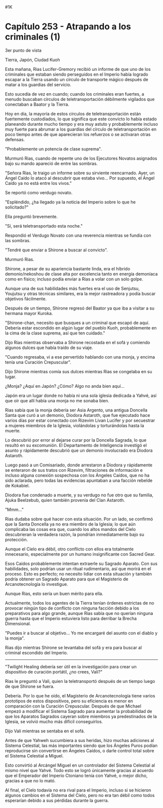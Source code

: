 
#1K 

# Capítulo 253 - Atrapando a los criminales (1)


3er punto de vista

Tierra, Japón, Ciudad Kuoh

Esta mañana, Rias Lucifer-Gremory recibió un informe de que uno de los criminales que estaban siendo perseguidos en el Imperio había logrado escapar a la Tierra usando un círculo de transporte mágico después de matar a los guardias del servicio.

Esto sucedía de vez en cuando; cuando los criminales eran fuertes, a menudo buscaban círculos de teletransportación débilmente vigilados que conectaban a Baator y la Tierra.

Hoy en día, la mayoría de estos círculos de teletransportación están fuertemente custodiados, lo que significa que este convicto lo había estado planeando durante mucho tiempo y era muy astuto y probablemente incluso muy fuerte para abrumar a los guardias del círculo de teletransportación en poco tiempo antes de que aparecieran los refuerzos o se activaran otras defensas.

"Probablemente un potencia de clase suprema".

Murmuró Rias, cuando de repente uno de los Ejecutores Novatos asignados bajo su mando apareció de entre las sombras.

"Señora Rias, le traigo un informe sobre su sirviente reencarnado. Ayer, un Ángel Caído lo atacó al descubrir que estaba vivo... Por supuesto, el Ángel Caído ya no está entre los vivos."

Se reportó como verdugo novato.

"Espléndido, ¿ha llegado ya la noticia del Imperio sobre lo que he solicitado?"

Ella preguntó brevemente.

"Sí, será teletransportado esta noche."

Respondió el Verdugo Novato con una reverencia mientras se fundía con las sombras.

"Tendré que enviar a Shirone a buscar al convicto".

Murmuró Rias.

Shirone, a pesar de su apariencia bastante linda, era el híbrido demonio/nekoshou de clase alta por excelencia tanto en energía demoníaca como en físico; incluso podía enviar a Rias a volar con un solo golpe.

Aunque una de sus habilidades más fuertes era el uso de Senjutsu, Youjutsu y otras técnicas similares, era la mejor rastreadora y podía buscar objetivos fácilmente.

Después de un tiempo, Shirone regresó del Baator ya que iba a visitar a su hermana mayor Kuroka.

"Shirone-chan, necesito que busques a un criminal que escapó de aquí. Debería estar escondido en algún lugar del pueblo Kuoh, probablemente en la cima de la clase suprema, así que ten cuidado."

Dijo Rias mientras observaba a Shirone recostada en el sofá y comiendo algunos dulces que había traído de su viaje.

"Cuando regresaba, vi a ese pervertido hablando con una monja, y encima tenía una Curación Crepuscular".

Dijo Shirone mientras comía sus dulces mientras Rias se congelaba en su lugar.

¿Monja? ¿Aquí en Japón? ¿Cómo? Algo no anda bien aquí...

Japón era un lugar donde no había ni una sola iglesia dedicada a Yahvé, así que oír que allí había una monja no me sonaba bien.

Rias sabía que la monja debería ser Asia Argento, una antigua Doncella Santa que curó a un demonio, Diodora Astaroth, que fue ejecutado hace varios días por estar conectado con Rizevim Livan Lucifer y por secuestrar a mujeres miembros de la Iglesia, violándolas y torturándolas hasta la muerte.

Lo descubrió por error al dejarse curar por la Doncella Sagrada, lo que resultó en su excomunión. El Departamento de Inteligencia investigó el asunto y rápidamente descubrió que un demonio involucrado era Diodora Astaroth.

Luego pasó a un Comisariado, donde arrestaron a Diodora y rápidamente se enteraron de sus tratos con Rizevim, filtraciones de información e incluso alguna conexión sospechosa con los Ángeles Caídos, que no ha sido aclarada, pero todas las evidencias apuntaban a una facción rebelde de Kokabiel.

Diodora fue condenado a muerte, y su verdugo no fue otro que su familia, Ajuka Beelzebub, quien también provenía del Clan Astaroth.

"Mmm..."

Rias dudaba sobre qué hacer con esta situación. Por un lado, se confirmó que la Santa Doncella ya no era miembro de la Iglesia; lo que aún complicaba las cosas era que, cuando los altos mandos del Cielo descubrieran la verdadera razón, la pondrían inmediatamente bajo su protección.

Aunque el Cielo era débil, otro conflicto con ellos era totalmente innecesario, especialmente por un humano insignificante con Sacred Gear.

Esos Caídos probablemente intentan extraerle su Sagrado Aparato. Con sus habilidades, solo podrían usar un ritual rudimentario, así que morirá en el proceso. Esto es perfecto; no necesito lidiar con esta situación y también podría obtener un Sagrado Aparato para que el Magisterio de Arcanotecnología lo investigue.

Aunque Rias, esto sería un buen mérito para ella.

Actualmente, todos los agentes de la Tierra tenían órdenes estrictas de no provocar ningún tipo de conflicto con ninguna facción debido a los preparativos para algo grande, aunque Rias sabía que no querían ninguna guerra hasta que el Imperio estuviera listo para derribar la Brecha Dimensional.

"Puedes ir a buscar al objetivo... Yo me encargaré del asunto con el diablo y la monja".

Rias dijo mientras Shirone se levantaba del sofá y era para buscar al criminal escondido del Imperio.

***

"Twilight Healing debería ser útil en la investigación para crear un dispositivo de curación portátil, ¿no crees, Vali?"

Rias le preguntó a Vali, quien la teletransportó después de un tiempo luego de que Shirone se fuera.

Debería. Por lo que he oído, el Magisterio de Arcanotecnología tiene varios prototipos de estos dispositivos, pero su eficiencia es menor en comparación con la Curación Crepuscular. Después de que Michael empezó a modificar el Sistema Sagrado para aumentar la probabilidad de que los Aparatos Sagrados cayeran sobre miembros ya predestinados de la Iglesia, se volvió mucho más difícil conseguirlos.

Dijo Vali mientras se sentaba en el sofá.

Antes de que Yahweh sucumbiera a sus heridas, hizo muchas adiciones al Sistema Celestial, las más importantes siendo que los Ángeles Puros podían reproducirse sin convertirse en Ángeles Caídos, o darle control total sobre el Sistema Celestial a Miguel.

Esto convirtió al Arcángel Miguel en un controlador del Sistema Celestial al mismo nivel que Yahvé. Todo esto se logró únicamente gracias al acuerdo que el Emperador del Imperio Ctoniano tenía con Yahvé, o mejor dicho, gracias a que no lo mató.

Al final, el Cielo todavía no era rival para el Imperio, incluso si se hicieron algunos cambios en el Sistema del Cielo, pero no era tan débil como todos esperarían debido a sus pérdidas durante la guerra.